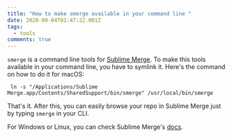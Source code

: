 ```yaml
---
title: "How to make smerge available in your command line "
date: 2020-09-04T01:47:22.001Z
tags:
  - tools
comments: true
---
```

`smerge` is a command line tools for [Sublime Merge][1]. To make this tools available in your command line, you have to symlink it. Here's the command on how to do it for macOS:

```
 ln -s "/Applications/Sublime Merge.app/Contents/SharedSupport/bin/smerge" /usr/local/bin/smerge
``` 

That's it. After this, you can easily browse your repo in Sublime Merge just by typing `smerge` in your CLI.

For Windows or Linux, you can check Sublime Merge's [docs][2].

[1]:https://www.sublimemerge.com/
[2]:https://www.sublimemerge.com/docs/command_line